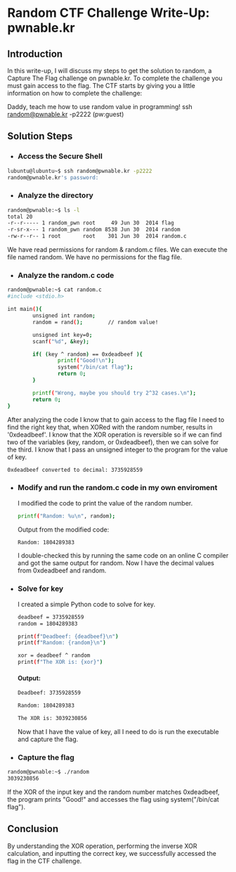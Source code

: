 # Random CTF Challenge Write-Up: pwnable.kr

## Introduction
In this write-up, I will discuss my steps to get the solution to random, a Capture The Flag challenge on pwnable.kr. To complete the challenge you must gain access to the flag. The CTF starts by giving you a little information on how to complete the challenge:

Daddy, teach me how to use random value in programming!
ssh random@pwnable.kr -p2222 (pw:guest)

## Solution Steps
+ ### Access the Secure Shell
```bash
lubuntu@lubuntu~$ ssh random@pwnable.kr -p2222
random@pwnable.kr's password:
```
+ ### Analyze the directory
```bash
random@pwnable:~$ ls -l
total 20
-r--r----- 1 random_pwn root     49 Jun 30  2014 flag
-r-sr-x--- 1 random_pwn random 8538 Jun 30  2014 random
-rw-r--r-- 1 root       root    301 Jun 30  2014 random.c
```
We have read permissions for random & random.c files. We can execute the file named             random. We have no permissions for the flag file.

+ ### Analyze the random.c code
```bash
random@pwnable:~$ cat random.c
#include <stdio.h>

int main(){
        unsigned int random;
        random = rand();        // random value!

        unsigned int key=0;
        scanf("%d", &key);

        if( (key ^ random) == 0xdeadbeef ){
                printf("Good!\n");
                system("/bin/cat flag");
                return 0;
        }

        printf("Wrong, maybe you should try 2^32 cases.\n");
        return 0;
}
```
After analyzing the code I know that to gain access to the flag file I need to find the right key that, when XORed with the random number, results in '0xdeadbeef'. I know that the XOR operation is reversible so if we can find two of the variables (key, random, or 0xdeadbeef), then we can solve for the third. I know that I pass an unsigned integer to the program for the value of key. 

```bash
0xdeadbeef converted to decimal: 3735928559
```
+ ### Modify and run the random.c code in my own enviroment
  I modified the code to print the value of the random number.
  ```bash
  printf("Random: %u\n", random);
  ```
  Output from the modified code:
  ```bash
  Random: 1804289383
  ```
  I double-checked this by running the same code on an online C compiler and got the same 
  output for random. Now I have the decimal values from 0xdeadbeef and random.

+ ### Solve for key
  I created a simple Python code to solve for key.
  ```bash
  deadbeef = 3735928559
  random = 1804289383

  print(f"Deadbeef: {deadbeef}\n")
  print(f"Random: {random}\n")

  xor = deadbeef ^ random 
  print(f"The XOR is: {xor}")
  ```
  #### Output:
  ```bash
  Deadbeef: 3735928559

  Random: 1804289383

  The XOR is: 3039230856
  ```
  Now that I have the value of key, all I need to do is run the executable and capture the flag.

+ ### Capture the flag
```bash
random@pwnable:~$ ./random
3039230856
```
If the XOR of the input key and the random number matches 0xdeadbeef, the program prints "Good!" and accesses the flag using system("/bin/cat flag").

## Conclusion
By understanding the XOR operation, performing the inverse XOR calculation, and inputting the correct key, we successfully accessed the flag in the CTF challenge.
